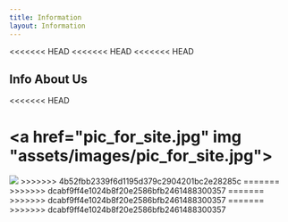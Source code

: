 ```yaml
---
title: Information
layout: Information
---
```

<<<<<<< HEAD
<<<<<<< HEAD
<<<<<<< HEAD
<h2><b>Info About Us</b></h2>

<<<<<<< HEAD

<a href="pic_for_site.jpg" img "assets/images/pic_for_site.jpg"></a>
=======
<img src="pic_for_site.jpg">
>>>>>>> 4b52fbb2339f6d1195d379c2904201bc2e28285c
=======
>>>>>>> dcabf9ff4e1024b8f20e2586bfb2461488300357
=======
>>>>>>> dcabf9ff4e1024b8f20e2586bfb2461488300357
=======
>>>>>>> dcabf9ff4e1024b8f20e2586bfb2461488300357
